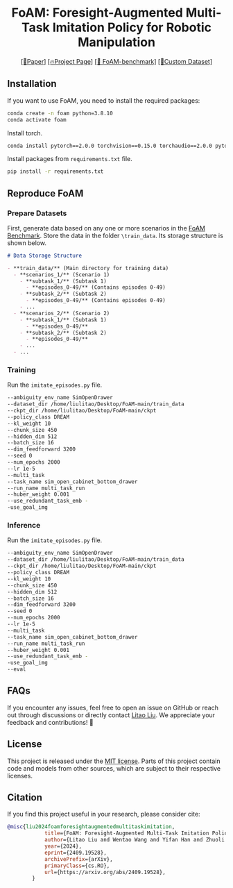 <div align="center">

# FoAM: Foresight-Augmented Multi-Task Imitation Policy for Robotic Manipulation

<!-- [Delin Qu*](https://github.com/DelinQu), [HaomingSong*](https://github.com/HaomingSong), [Qizhi Chen*](https://github.com/Tavish9), [Yuanqi Yao](https://scholar.google.com/citations?user=s482QHoAAAAJ&hl=zh-CN), [Xinyi Ye](https://scholar.google.com/citations?user=GlYeyfoAAAAJ&hl=zh-CN), [Yan Ding](https://yding25.com), [Zhigang Wang](https://scholar.google.com/citations?user=cw3EaAYAAAAJ&hl=zh-CN), [JiaYuan Gu](https://cseweb.ucsd.edu/~jigu/), [Bin Zhao](https://scholar.google.com/citations?hl=zh-CN&user=DQB0hqwAAAAJ), [Xuelong Li†](https://scholar.google.com/citations?user=ahUibskAAAAJ)

Shanghai AI Laboratory, ShanghaiTech, TeleAI -->

<!-- <div align="center">
  <img width="500" alt="image" src="https://github.com/user-attachments/assets/930e6814-8a9f-43e1-a284-118a5732daa4">
  <br>
</div> -->

[\[📄Paper\]](https://arxiv.org/abs/2409.19528)  [\[🔥Project Page\]](https://projfoam.github.io/) [\[🚀 FoAM-benchmark\]](https://github.com/LitaoLiu01/FoAM-benchmark) 
 [\[🎄Custom Dataset\]](https://github.com/ProjFOAM/FoAM-dataset)

</div>

## Installation
If you want to use FoAM, you need to install the required packages:
```bash
conda create -n foam python=3.8.10
conda activate foam
```

Install torch.
```bash
conda install pytorch==2.0.0 torchvision==0.15.0 torchaudio==2.0.0 pytorch-cuda=11.7 -c pytorch -c nvidia
```

Install packages from `requirements.txt` file. 

```bash
pip install -r requirements.txt
```
## Reproduce FoAM
### Prepare Datasets
First, generate data based on any one or more scenarios in the [FoAM Benchmark](https://github.com/LitaoLiu01/FoAM-benchmark).
Store the data in the folder `\train_data`. Its storage structure is shown below.

```md
# Data Storage Structure

- **train_data/** (Main directory for training data)
  - **scenarios_1/** (Scenario 1)
    - **subtask_1/** (Subtask 1)
      - **episodes_0-49/** (Contains episodes 0-49)
    - **subtask_2/** (Subtask 2)
      - **episodes_0-49/** (Contains episodes 0-49)
    - ...
  - **scenarios_2/** (Scenario 2)
    - **subtask_1/** (Subtask 1)
      - **episodes_0-49/**
    - **subtask_2/** (Subtask 2)
      - **episodes_0-49/**
    - ...
  - ...
```

### Training 
Run the `imitate_episodes.py` file.
```bash
--ambiguity_env_name SimOpenDrawer 
--dataset_dir /home/liulitao/Desktop/FoAM-main/train_data 
--ckpt_dir /home/liulitao/Desktop/FoAM-main/ckpt 
--policy_class DREAM 
--kl_weight 10 
--chunk_size 450 
--hidden_dim 512 
--batch_size 16 
--dim_feedforward 3200 
--seed 0 
--num_epochs 2000 
--lr 1e-5 
--multi_task 
--task_name sim_open_cabinet_bottom_drawer 
--run_name multi_task_run 
--huber_weight 0.001 
--use_redundant_task_emb -
-use_goal_img 
```

### Inference 
Run the `imitate_episodes.py` file.
```bash
--ambiguity_env_name SimOpenDrawer 
--dataset_dir /home/liulitao/Desktop/FoAM-main/train_data 
--ckpt_dir /home/liulitao/Desktop/FoAM-main/ckpt 
--policy_class DREAM 
--kl_weight 10 
--chunk_size 450 
--hidden_dim 512 
--batch_size 16 
--dim_feedforward 3200 
--seed 0 
--num_epochs 2000 
--lr 1e-5 
--multi_task 
--task_name sim_open_cabinet_bottom_drawer 
--run_name multi_task_run 
--huber_weight 0.001 
--use_redundant_task_emb -
-use_goal_img 
--eval
```

## FAQs
If you encounter any issues, feel free to open an issue on GitHub or reach out through discussions or directly contact [Litao Liu](mailto:litao.liu@example.com). We appreciate your feedback and contributions! 🚀

## License

This project is released under the [MIT license](LICENSE). Parts of this project contain code and models from other sources, which are subject to their respective licenses.

## Citation

If you find this project useful in your research, please consider cite:

```BibTeX
@misc{liu2024foamforesightaugmentedmultitaskimitation,
            title={FoAM: Foresight-Augmented Multi-Task Imitation Policy for Robotic Manipulation},
            author={Litao Liu and Wentao Wang and Yifan Han and Zhuoli Xie and Pengfei Yi and Junyan Li and Yi Qin and Wenzhao Lian},
            year={2024},
            eprint={2409.19528},
            archivePrefix={arXiv},
            primaryClass={cs.RO},
            url={https://arxiv.org/abs/2409.19528},
        }
```

